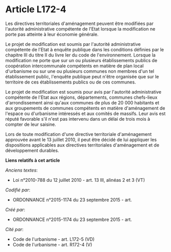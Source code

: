 # Article L172-4

Les directives territoriales d'aménagement peuvent être modifiées par l'autorité administrative compétente de l'Etat lorsque
la modification ne porte pas atteinte à leur économie générale.

Le projet de modification est soumis par l'autorité administrative compétente de l'Etat à enquête publique dans les
conditions définies par le chapitre III du titre II du livre Ier du code de l'environnement. Lorsque la modification ne porte
que sur un ou plusieurs établissements publics de coopération intercommunale compétents en matière de plan local d'urbanisme
ou sur une ou plusieurs communes non membres d'un tel établissement public, l'enquête publique peut n'être organisée que sur
le territoire de ces établissements publics ou de ces communes.

Le projet de modification est soumis pour avis par l'autorité administrative compétente de l'Etat aux régions, départements,
communes chefs-lieux d'arrondissement ainsi qu'aux communes de plus de 20 000 habitants et aux groupements de communes
compétents en matière d'aménagement de l'espace ou d'urbanisme intéressés et aux comités de massifs. Leur avis est réputé
favorable s'il n'est pas intervenu dans un délai de trois mois à compter de leur saisine.

Lors de toute modification d'une directive territoriale d'aménagement approuvée avant le 13 juillet 2010, il peut être décidé
de lui appliquer les dispositions applicables aux directives territoriales d'aménagement et de développement durables.

**Liens relatifs à cet article**

_Anciens textes_:

  - Loi n°2010-788 du 12 juillet 2010 - art. 13 III, alinéas 2 et 3  (VT)

_Codifié par_:

  - ORDONNANCE n°2015-1174 du 23 septembre 2015 - art.

_Créé par_:

  - ORDONNANCE n°2015-1174 du 23 septembre 2015 - art.

_Cité par_:

  - Code de l'urbanisme - art. L172-5 (VD)
  - Code de l'urbanisme - art. R172-4 (V)
